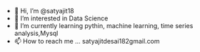 - 👋 Hi, I’m @satyajit18
- 👀 I’m interested in Data Science
- 🌱 I’m currently learning pythin, machine learning, time series analysis,Mysql
- 📫 How to reach me ... satyajitdesai182gmail.com

<!---
satyajit18/satyajit18 is a ✨ special ✨ repository because its `README.md` (this file) appears on your GitHub profile.
You can click the Preview link to take a look at your changes.
--->
